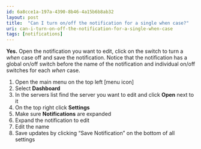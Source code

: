 ```yaml
---
id: 6a8cce1a-197a-4390-8b46-4a15b6b8ab32
layout: post
title:  "Can I turn on/off the notification for a single when case?"
uri: can-i-turn-on-off-the-notification-for-a-single-when-case
tags: [notifications]
---
```


**Yes.** Open the <wiki>notification</wiki> you want to edit, click on the switch to turn a _when_ case off and save the notification. Notice that the notification has a global on/off switch before the name of the notification and individual on/off switches for each _when_ case.

<!-- more -->

1.  Open the main menu on the top left \[menu icon\]
2.  Select **Dashboard**
3.  In the servers list find the server you want to edit and click **Open** next to it
4.  On the top right click **Settings**
5.  Make sure **Notifications** are expanded
6.  Expand the <wiki>notification</wiki> to edit
7.  Edit the name
8.  Save updates by clicking “Save Notification” on the bottom of all settings